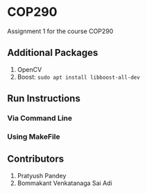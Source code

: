 # COP290
Assignment 1 for the course COP290

## Additional Packages

1. OpenCV
2. Boost: `sudo apt install libboost-all-dev`

## Run Instructions
### Via Command Line

### Using MakeFile


## Contributors
1. Pratyush Pandey
2. Bommakant Venkatanaga Sai Adi